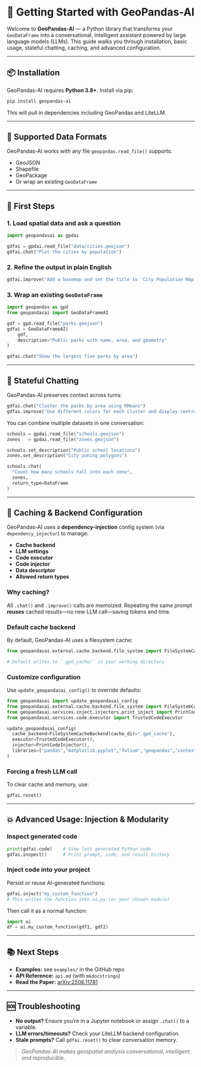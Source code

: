 # 🧪 Getting Started with GeoPandas-AI

Welcome to **GeoPandas-AI** — a Python library that transforms your `GeoDataFrame` into a conversational, intelligent assistant powered by large language models (LLMs). This guide walks you through installation, basic usage, stateful chatting, caching, and advanced configuration.

---

## 📦 Installation

GeoPandas-AI requires **Python 3.8+**. Install via pip:

```bash
pip install geopandas-ai
````

This will pull in dependencies including GeoPandas and LiteLLM.

---

## 📂 Supported Data Formats

GeoPandas-AI works with any file `geopandas.read_file()` supports:

* GeoJSON
* Shapefile
* GeoPackage
* Or wrap an existing `GeoDataFrame`

---

## 🚀 First Steps

### 1. Load spatial data and ask a question

```python
import geopandasai as gpdai

gdfai = gpdai.read_file("data/cities.geojson")
gdfai.chat("Plot the cities by population")
```

### 2. Refine the output in plain English

```python
gdfai.improve("Add a basemap and set the title to 'City Population Map'")
```

### 3. Wrap an existing `GeoDataFrame`

```python
import geopandas as gpd
from geopandasai import GeoDataFrameAI

gdf = gpd.read_file("parks.geojson")
gdfai = GeoDataFrameAI(
    gdf,
    description="Public parks with name, area, and geometry"
)

gdfai.chat("Show the largest five parks by area")
```

---

## 🔁 Stateful Chatting

GeoPandas-AI preserves context across turns:

```python
gdfai.chat("Cluster the parks by area using KMeans")
gdfai.improve("Use different colors for each cluster and display centroids")
```

You can combine multiple datasets in one conversation:

```python
schools = gpdai.read_file("schools.geojson")
zones   = gpdai.read_file("zones.geojson")

schools.set_description("Public school locations")
zones.set_description("City zoning polygons")

schools.chat(
  "Count how many schools fall into each zone",
  zones,
  return_type=DataFrame
)
```

---

## 🧠 Caching & Backend Configuration

GeoPandas-AI uses a **dependency-injection** config system (via `dependency_injector`) to manage:

* **Cache backend**
* **LLM settings**
* **Code executor**
* **Code injector**
* **Data descriptor**
* **Allowed return types**

### Why caching?

All `.chat()` and `.improve()` calls are memoized. Repeating the same prompt **reuses** cached results—no new LLM call—saving tokens and time.

### Default cache backend

By default, GeoPandas-AI uses a filesystem cache:

```python
from geopandasai.external.cache.backend.file_system import FileSystemCacheBackend

# Default writes to `.gpd_cache/` in your working directory
```

### Customize configuration

Use `update_geopandasai_config()` to override defaults:

```python
from geopandasai import update_geopandasai_config
from geopandasai.external.cache.backend.file_system import FileSystemCacheBackend
from geopandasai.services.inject.injectors.print_inject import PrintCodeInjector
from geopandasai.services.code.executor import TrustedCodeExecutor

update_geopandasai_config(
  cache_backend=FileSystemCacheBackend(cache_dir=".gpd_cache"),
  executor=TrustedCodeExecutor(),
  injector=PrintCodeInjector(),
  libraries=["pandas","matplotlib.pyplot","folium","geopandas","contextily"],
)
```

### Forcing a fresh LLM call

To clear cache and memory, use:

```python
gdfai.reset()
```

---

## 💥 Advanced Usage: Injection & Modularity

### Inspect generated code

```python
print(gdfai.code)    # View last generated Python code
gdfai.inspect()      # Print prompt, code, and result history
```

### Inject code into your project

Persist or reuse AI-generated functions:

```python
gdfai.inject("my_custom_function")
# This writes the function into ai.py (or your chosen module)
```

Then call it as a normal function:

```python
import ai
df = ai.my_custom_function(gdf1, gdf2)
```

---

## 📚 Next Steps

* **Examples:** see `examples/` in the GitHub repo
* **API Reference:** `api.md` (with `mkdocstrings`)
* **Read the Paper:** [arXiv:2506.11781](https://arxiv.org/abs/2506.11781)

---

## 🆘 Troubleshooting

* **No output?** Ensure you’re in a Jupyter notebook or assign `.chat()` to a variable.
* **LLM errors/timeouts?** Check your LiteLLM backend configuration.
* **Stale prompts?** Call `gdfai.reset()` to clear conversation memory.

> *GeoPandas-AI makes geospatial analysis conversational, intelligent, and reproducible.*

